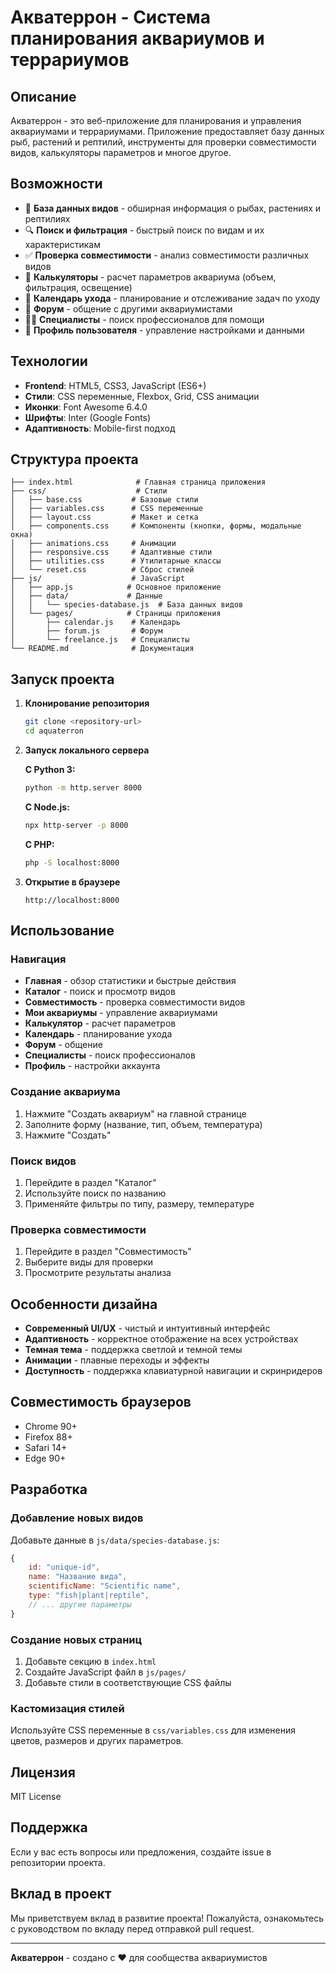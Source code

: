 # Акватеррон - Система планирования аквариумов и террариумов

## Описание

Акватеррон - это веб-приложение для планирования и управления аквариумами и террариумами. Приложение предоставляет базу данных рыб, растений и рептилий, инструменты для проверки совместимости видов, калькуляторы параметров и многое другое.

## Возможности

- 🐠 **База данных видов** - обширная информация о рыбах, растениях и рептилиях
- 🔍 **Поиск и фильтрация** - быстрый поиск по видам и их характеристикам
- ✅ **Проверка совместимости** - анализ совместимости различных видов
- 🧮 **Калькуляторы** - расчет параметров аквариума (объем, фильтрация, освещение)
- 📅 **Календарь ухода** - планирование и отслеживание задач по уходу
- 💬 **Форум** - общение с другими аквариумистами
- 👨‍💼 **Специалисты** - поиск профессионалов для помощи
- 👤 **Профиль пользователя** - управление настройками и данными

## Технологии

- **Frontend**: HTML5, CSS3, JavaScript (ES6+)
- **Стили**: CSS переменные, Flexbox, Grid, CSS анимации
- **Иконки**: Font Awesome 6.4.0
- **Шрифты**: Inter (Google Fonts)
- **Адаптивность**: Mobile-first подход

## Структура проекта

```
├── index.html              # Главная страница приложения
├── css/                    # Стили
│   ├── base.css           # Базовые стили
│   ├── variables.css      # CSS переменные
│   ├── layout.css         # Макет и сетка
│   ├── components.css     # Компоненты (кнопки, формы, модальные окна)
│   ├── animations.css     # Анимации
│   ├── responsive.css     # Адаптивные стили
│   ├── utilities.css      # Утилитарные классы
│   └── reset.css          # Сброс стилей
├── js/                    # JavaScript
│   ├── app.js            # Основное приложение
│   ├── data/             # Данные
│   │   └── species-database.js  # База данных видов
│   └── pages/            # Страницы приложения
│       ├── calendar.js    # Календарь
│       ├── forum.js       # Форум
│       └── freelance.js   # Специалисты
└── README.md              # Документация
```

## Запуск проекта

1. **Клонирование репозитория**
   ```bash
   git clone <repository-url>
   cd aquaterron
   ```

2. **Запуск локального сервера**
   
   **С Python 3:**
   ```bash
   python -m http.server 8000
   ```
   
   **С Node.js:**
   ```bash
   npx http-server -p 8000
   ```
   
   **С PHP:**
   ```bash
   php -S localhost:8000
   ```

3. **Открытие в браузере**
   ```
   http://localhost:8000
   ```

## Использование

### Навигация
- **Главная** - обзор статистики и быстрые действия
- **Каталог** - поиск и просмотр видов
- **Совместимость** - проверка совместимости видов
- **Мои аквариумы** - управление аквариумами
- **Калькулятор** - расчет параметров
- **Календарь** - планирование ухода
- **Форум** - общение
- **Специалисты** - поиск профессионалов
- **Профиль** - настройки аккаунта

### Создание аквариума
1. Нажмите "Создать аквариум" на главной странице
2. Заполните форму (название, тип, объем, температура)
3. Нажмите "Создать"

### Поиск видов
1. Перейдите в раздел "Каталог"
2. Используйте поиск по названию
3. Применяйте фильтры по типу, размеру, температуре

### Проверка совместимости
1. Перейдите в раздел "Совместимость"
2. Выберите виды для проверки
3. Просмотрите результаты анализа

## Особенности дизайна

- **Современный UI/UX** - чистый и интуитивный интерфейс
- **Адаптивность** - корректное отображение на всех устройствах
- **Темная тема** - поддержка светлой и темной темы
- **Анимации** - плавные переходы и эффекты
- **Доступность** - поддержка клавиатурной навигации и скринридеров

## Совместимость браузеров

- Chrome 90+
- Firefox 88+
- Safari 14+
- Edge 90+

## Разработка

### Добавление новых видов
Добавьте данные в `js/data/species-database.js`:

```javascript
{
    id: "unique-id",
    name: "Название вида",
    scientificName: "Scientific name",
    type: "fish|plant|reptile",
    // ... другие параметры
}
```

### Создание новых страниц
1. Добавьте секцию в `index.html`
2. Создайте JavaScript файл в `js/pages/`
3. Добавьте стили в соответствующие CSS файлы

### Кастомизация стилей
Используйте CSS переменные в `css/variables.css` для изменения цветов, размеров и других параметров.

## Лицензия

MIT License

## Поддержка

Если у вас есть вопросы или предложения, создайте issue в репозитории проекта.

## Вклад в проект

Мы приветствуем вклад в развитие проекта! Пожалуйста, ознакомьтесь с руководством по вкладу перед отправкой pull request.

---

**Акватеррон** - создано с ❤️ для сообщества аквариумистов

